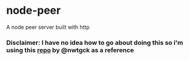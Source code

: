# node-peer
A node peer server built with http

### Disclaimer: I have no idea how to go about doing this so i'm using this [repo](https://github.com/nwtgck/piping-server) by @nwtgck as a reference
